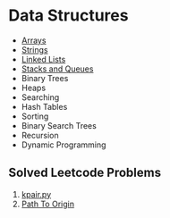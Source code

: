 # Data Structures

- [Arrays](datastructures/Arrays/README.md)
- [Strings](datastructures/Strings/README.md)
- [Linked Lists](datastructures/LinkedLists/README.md)
- [Stacks and Queues](datastructures/StacksAndQueues/README.md)
- Binary Trees
- Heaps
- Searching
- Hash Tables
- Sorting
- Binary Search Trees
- Recursion
- Dynamic Programming



## Solved Leetcode Problems

1. [kpair.py](leetcode/kpair.py)
2. [Path To Origin](leetcode/pathToOrigin.py)

